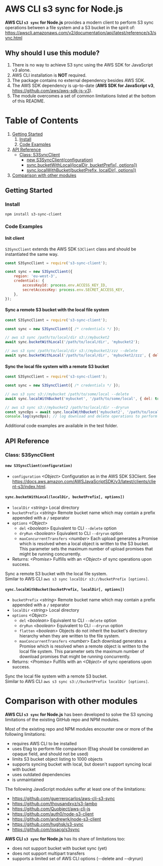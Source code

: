 # AWS CLI s3 sync for Node.js

**AWS CLI ``s3 sync`` for Node.js** provides a modern client to perform S3 sync operations between a file system and a S3 bucket in the spirit of:  
https://awscli.amazonaws.com/v2/documentation/api/latest/reference/s3/sync.html

## Why should I use this module?

1. There is no way to achieve S3 sync using the AWS SDK for JavaScript v3 alone.
1. AWS CLI installation is **NOT** required.
1. The package contains no external dependency besides AWS SDK.
1. The AWS SDK dependency is up-to-date (**AWS SDK for JavaScript v3**, https://github.com/aws/aws-sdk-js-v3).
1. The module overcomes a set of common limitations listed at the bottom of this README.

# Table of Contents

1. [Getting Started](#getting-started)
    1. [Install](#install)
    1. [Code Examples](#code-examples)
1. [API Reference](#api-reference)
    - [Class: S3SyncClient](#class-s3-sync-client)
      - [new S3SyncClient(configuration)](#new-s3-sync-client)
      - [sync.bucketWithLocal(localDir, bucketPrefix[, options])](#sync-bucket-with-local)
      - [sync.localWithBucket(bucketPrefix, localDir[, options])](#sync-local-with-bucket)
1. [Comparison with other modules](#comparison-with-other-modules)

## Getting Started

### Install

``npm install s3-sync-client``

### Code Examples

#### Init client

``S3SyncClient`` extends the AWS SDK ``S3Client`` class and should be instantiated the same way.

```javascript
const S3SyncClient = require('s3-sync-client');

const sync = new S3SyncClient({
    region: 'eu-west-3',
    credentials: {
        accessKeyId: process.env.ACCESS_KEY_ID,
        secretAccessKey: process.env.SECRET_ACCESS_KEY,
    },
});
```

#### Sync a remote S3 bucket with the local file system

```javascript
const S3SyncClient = require('s3-sync-client');

const sync = new S3SyncClient({ /* credentials */ });

// aws s3 sync /path/to/local/dir s3://mybucket2
await sync.bucketWithLocal('/path/to/local/dir', 'mybucket2');

// aws s3 sync /path/to/local/dir s3://mybucket2/zzz --delete
await sync.bucketWithLocal('/path/to/local/dir', 'mybucket2/zzz', { del: true });
```

#### Sync the local file system with a remote S3 bucket

```javascript
const S3SyncClient = require('s3-sync-client');

const sync = new S3SyncClient({ /* credentials */ });

// aws s3 sync s3://mybucket /path/to/some/local --delete
await sync.localWithBucket('mybucket', '/path/to/some/local', { del: true });

// aws s3 sync s3://mybucket2 /path/to/local/dir --dryrun
const syncOps = await sync.localWithBucket('mybucket2', '/path/to/local/dir', { dryRun: true });
console.log(syncOps); // log download and delete operations to perform
```

Additional code examples are available in the test folder.

## API Reference
<a name="class-s3-sync-client"></a>
### Class: S3SyncClient
<a name="new-s3-sync-client"></a>
#### ``new S3SyncClient(configuration)``

- `configuration` *<Object\>* Configuration as in the AWS SDK S3Client. See https://docs.aws.amazon.com/AWSJavaScriptSDK/v3/latest/clients/client-s3/index.html.

<a name="sync-bucket-with-local"></a>
#### ``sync.bucketWithLocal(localDir, bucketPrefix[, options])``

- `localDir` *<string\>* Local directory
- `bucketPrefix` *<string\>* Remote bucket name which may contain a prefix appended with a `/` separator 
- `options` *<Object\>*
  - `del` *<boolean\>* Equivalent to CLI ``--delete`` option
  - `dryRun` *<boolean\>* Equivalent to CLI ``--dryrun`` option
  - `maxConcurrentTransfers` *<number\>* Each upload generates a Promise which is resolved when a local object is written to the S3 bucket. This parameter sets the maximum number of upload promises that might be running concurrently.
- Returns: *<Promise\>* Fulfills with an *<Object\>* of sync operations upon success.

Sync a remote S3 bucket with the local file system.  
Similar to AWS CLI ``aws s3 sync localDir s3://bucketPrefix [options]``.

<a name="sync-local-with-bucket"></a>
#### ``sync.localWithBucket(bucketPrefix, localDir[, options])``

- `bucketPrefix` *<string\>* Remote bucket name which may contain a prefix appended with a ``/`` separator
- `localDir` *<string\>* Local directory
- `options` *<Object\>*
    - `del` *<boolean\>* Equivalent to CLI ``--delete`` option
    - `dryRun` *<boolean\>* Equivalent to CLI ``--dryrun`` option
    - `flatten` *<boolean\>* Objects do not inherit the bucket's directory hierarchy when they are written to the file system. 
    - `maxConcurrentTransfers` *<number\>* Each download generates a Promise which is resolved when a remote object is written to the local file system. This parameter sets the maximum number of download promises that might be running concurrently.
- Returns: *<Promise\>* Fulfills with an *<Object\>* of sync operations upon success.

Sync the local file system with a remote S3 bucket.  
Similar to AWS CLI ``aws s3 sync s3://bucketPrefix localDir [options]``.

# Comparison with other modules

**AWS CLI ``s3 sync`` for Node.js** has been developed to solve the S3 syncing limitations of the existing GitHub repo and NPM modules.

Most of the existing repo and NPM modules encounter one or more of the following limitations:

- requires AWS CLI to be installed
- uses Etag to perform file comparison (Etag should be considered an opaque field, and should not be used)
- limits S3 bucket object listing to 1000 objects
- supports syncing bucket with local, but doesn't support syncing local with bucket
- uses outdated dependencies
- is unmaintained

The following JavaScript modules suffer at least one of the limitations:

- https://github.com/guerrerocarlos/aws-cli-s3-sync
- https://github.com/thousandxyz/s3-lambo
- https://github.com/Quobject/aws-cli-js
- https://github.com/auth0/node-s3-client
- https://github.com/andrewrk/node-s3-client
- https://github.com/hughsk/s3-sync
- https://github.com/issacg/s3sync

**AWS CLI ``s3 sync`` for Node.js** has its share of limitations too:

- does not support bucket with bucket sync (yet)
- does not support multipart transfers
- supports a limited set of AWS CLI options (--delete and --dryrun)
